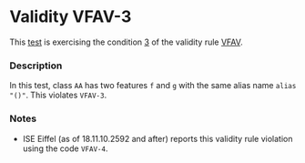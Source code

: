 # Validity VFAV-3

This [test](.) is exercising the condition [3](../Readme.md) of the validity rule [VFAV](../../vfav/Readme.md).

### Description

In this test, class `AA` has two features `f` and `g` with the same alias name `alias "()"`. This violates `VFAV-3`.

### Notes

* ISE Eiffel (as of 18.11.10.2592 and after) reports this validity rule violation using the code `VFAV-4`.
